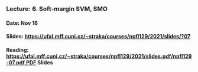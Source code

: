 ### Lecture: 6. Soft-margin SVM, SMO
#### Date: Nov 16
#### Slides: https://ufal.mff.cuni.cz/~straka/courses/npfl129/2021/slides/?07
#### Reading: https://ufal.mff.cuni.cz/~straka/courses/npfl129/2021/slides.pdf/npfl129-07.pdf,PDF Slides
